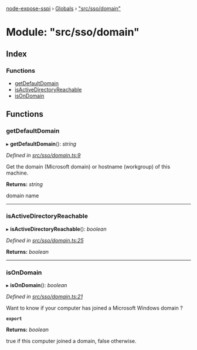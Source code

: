 [node-expose-sspi](../README.md) › [Globals](../globals.md) › ["src/sso/domain"](_src_sso_domain_.md)

# Module: "src/sso/domain"

## Index

### Functions

* [getDefaultDomain](_src_sso_domain_.md#getdefaultdomain)
* [isActiveDirectoryReachable](_src_sso_domain_.md#isactivedirectoryreachable)
* [isOnDomain](_src_sso_domain_.md#isondomain)

## Functions

###  getDefaultDomain

▸ **getDefaultDomain**(): *string*

*Defined in [src/sso/domain.ts:9](https://github.com/jlguenego/node-expose-sspi/blob/f44ba74/src/sso/domain.ts#L9)*

Get the domain (Microsoft domain) or hostname (workgroup) of this machine.

**Returns:** *string*

domain name

___

###  isActiveDirectoryReachable

▸ **isActiveDirectoryReachable**(): *boolean*

*Defined in [src/sso/domain.ts:25](https://github.com/jlguenego/node-expose-sspi/blob/f44ba74/src/sso/domain.ts#L25)*

**Returns:** *boolean*

___

###  isOnDomain

▸ **isOnDomain**(): *boolean*

*Defined in [src/sso/domain.ts:21](https://github.com/jlguenego/node-expose-sspi/blob/f44ba74/src/sso/domain.ts#L21)*

Want to know if your computer has joined a Microsoft Windows domain ?

**`export`** 

**Returns:** *boolean*

true if this computer joined a domain, false otherwise.
